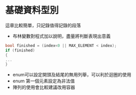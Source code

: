 # 基礎資料型別
這章比較簡單，只記錄值得記錄的段落
* 布林變數對程式加以說明，盡量將判斷表現出意義
```C++
bool finished = (index<0 || MAX_ELEMENT < index);
if (finished)
{
...
}
```
* enum可以設定開頭及結尾的無用列舉，可以利於迴圈的使用
* enum 第一個元素設定為非法值
* 陣列的使用會比較建議改用容器

<!--stackedit_data:
eyJoaXN0b3J5IjpbMzg4NDAzODE3LDIwODAyMDM2MzgsLTExNj
Q4NjA1MzQsLTEyMDA4NTY2NTVdfQ==
-->